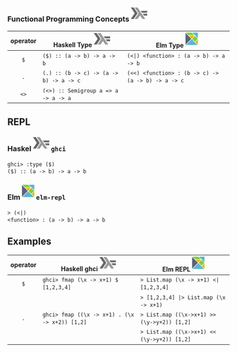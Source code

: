 


### Functional Programming Concepts <sup><img src="../images/602px-Haskell-Logo.svg.png" width=37 height=26><img></sup>

|  operator   |   Haskell Type <sup><img src="../images/602px-Haskell-Logo.svg.png" width=37 height=26><img></sup>   |  Elm Type <sup><img src="../images/elm-logo.png" width=28px height=28px><img></sup> |
|:-----------:|-------------------------------------------------------|------------|
| `$`         |  `($) :: (a -> b) -> a -> b`                          | `(<\|) <function> : (a -> b) -> a -> b` |
| `.`         |  `(.) :: (b -> c) -> (a -> b) -> a -> c`              | `(<<) <function> : (b -> c) -> (a -> b) -> a -> c` |
| `<>`        |  `(<>) :: Semigroup a => a -> a -> a`                 |          |




## REPL

### Haskel <sup><img src="../images/602px-Haskell-Logo.svg.png" width=37 height=26><img></sup> `ghci`

```
ghci> :type ($)
($) :: (a -> b) -> a -> b
```

### Elm <sup><img src="../images/elm-logo.png" width=28px height=28px><img></sup> `elm-repl`

```
> (<|)
<function> : (a -> b) -> a -> b
```

## Examples


|  operator   |   Haskell ghci <sup><img src="../images/602px-Haskell-Logo.svg.png" width=37 height=26><img></sup>   |  Elm REPL <sup><img src="../images/elm-logo.png" width=28px height=28px><img></sup> |
|:-----------:|--------------------------------------------------|---------------------------------------------|
| `$`         | `ghci> fmap (\x -> x+1) $ [1,2,3,4]`             | `> List.map (\x -> x+1) <\| [1,2,3,4]`      |
|             |                                                  | `> [1,2,3,4] \|> List.map (\x -> x+1)`      |
| `.`         | `ghci> fmap ((\x -> x+1) . (\x -> x+2)) [1,2]`   | `> List.map ((\x->x+1) >> (\y->y+2)) [1,2]` |
|             |                                                  | `> List.map ((\x->x+1) << (\y->y+2)) [1,2]` |
